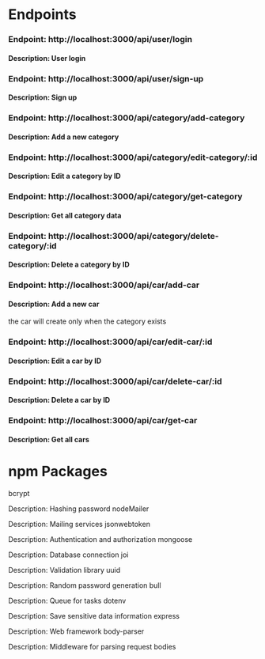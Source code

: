 # Endpoints

### Endpoint: http://localhost:3000/api/user/login
#### Description: User login

### Endpoint: http://localhost:3000/api/user/sign-up
#### Description: Sign up

### Endpoint: http://localhost:3000/api/category/add-category
#### Description: Add a new category


### Endpoint: http://localhost:3000/api/category/edit-category/:id
#### Description: Edit a category by ID


### Endpoint: http://localhost:3000/api/category/get-category
#### Description: Get all category data


### Endpoint: http://localhost:3000/api/category/delete-category/:id
#### Description: Delete a category by ID


### Endpoint: http://localhost:3000/api/car/add-car
#### Description: Add a new car
the car will create only when the category exists


### Endpoint: http://localhost:3000/api/car/edit-car/:id
#### Description: Edit a car by ID


### Endpoint: http://localhost:3000/api/car/delete-car/:id
#### Description: Delete a car by ID


### Endpoint: http://localhost:3000/api/car/get-car
#### Description: Get all cars
# npm Packages
bcrypt

Description: Hashing password
nodeMailer

Description: Mailing services
jsonwebtoken

Description: Authentication and authorization
mongoose

Description: Database connection
joi

Description: Validation library
uuid

Description: Random password generation
bull

Description: Queue for tasks
dotenv

Description: Save sensitive data information
express

Description: Web framework
body-parser

Description: Middleware for parsing request bodies